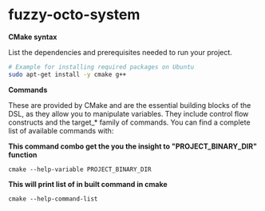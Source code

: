 # fuzzy-octo-system

**CMake syntax**

List the dependencies and prerequisites needed to run your project.

```bash
# Example for installing required packages on Ubuntu
sudo apt-get install -y cmake g++ 

```
**Commands**

These are provided by CMake and are the essential building blocks of the DSL, as they allow you to manipulate variables. They include control flow constructs and the target_* family of commands. You can find a complete list of available commands with:

**This command combo get the you the insight to "PROJECT_BINARY_DIR" function**
```
cmake --help-variable PROJECT_BINARY_DIR
```

**This will print list of in built command in cmake**

```
cmake --help-command-list
```
